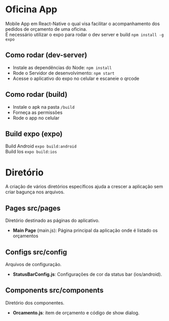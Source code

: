 # Oficina App
Mobile App em React-Native o qual visa facilitar o acompanhamento dos pedidos de orçamento de uma oficina.  
É necessário utilizar o expo para rodar o dev server e build `npm install -g expo`

## Como rodar (dev-server)
* Instale as dependências do Node: `npm install` 
* Rode o Servidor de desenvolvimento: `npm start`
* Acesse o aplicativo do expo no celular e escaneie o qrcode

## Como rodar (build)
* Instale o apk na pasta `/build`
* Forneça as permissões
* Rode o app no celular

## Build expo (expo)
Build Android `expo build:android`  
Build Ios `expo build:ios`  

# Diretório
A criação de vários diretórios específicos ajuda a crescer a aplicação sem criar bagunça nos arquivos.

## Pages src/pages 
Diretório destinado as páginas do aplicativo.

* **Main Page** (main.js): Página principal da aplicação onde é listado os orçamentos

## Configs src/config
Arquivos de configuração.
* **StatusBarConfig.js**: Configurações de cor da status bar (ios/android).
## Components src/components
Diretório dos componentes.
* **Orcamento.js**: item de orçamento e código de show dialog.
